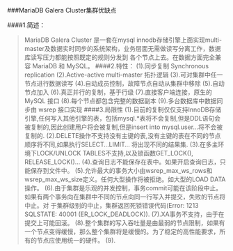 ###MariaDB Galera Cluster集群优缺点 


####1.简述：
>MariaDB Galera Cluster 是一套在mysql innodb存储引擎上面实现multi-master及数据实时同步的系统架构，业务层面无需做读写分离工作，数据库读写压力都能按照既定的规则分发到 各个节点上去。在数据方面完全兼容 MariaDB 和 MySQL。
####2.特性：
     (1).同步复制 Synchronous replication
     (2).Active-active multi-master 拓扑逻辑
     (3).可对集群中任一节点进行数据读写
     (4).自动成员控制，故障节点自动从集群中移除
     (5).自动节点加入
     (6).真正并行的复制，基于行级
     (7).直接客户端连接，原生的 MySQL 接口
     (8).每个节点都包含完整的数据副本
     (9).多台数据库中数据同步由 wsrep 接口实现
####3.局限性
     (1).目前的复制仅仅支持InnoDB存储引擎,任何写入其他引擎的表，包括mysql.*表将不会复制,但是DDL语句会被复制的,因此创建用户将会被复制,但是insert into mysql.user…将不会被复制的.
     (2).DELETE操作不支持没有主键的表,没有主键的表在不同的节点顺序将不同,如果执行SELECT…LIMIT… 将出现不同的结果集.
     (3).在多主环境下LOCK/UNLOCK TABLES不支持,以及锁函数GET_LOCK(), RELEASE_LOCK()…
     (4).查询日志不能保存在表中。如果开启查询日志，只能保存到文件中。
     (5).允许最大的事务大小由wsrep_max_ws_rows和wsrep_max_ws_size定义。任何大型操作将被拒绝。如大型的LOAD DATA操作。
     (6).由于集群是乐观的并发控制，事务commit可能在该阶段中止。如果有两个事务向在集群中不同的节点向同一行写入并提交，失败的节点将中止。对 于集群级别的中止，集群返回死锁错误代码(Error: 1213 SQLSTATE: 40001 (ER_LOCK_DEADLOCK)).
     (7).XA事务不支持，由于在提交上可能回滚。
     (8).整个集群的写入吞吐量是由最弱的节点限制，如果有一个节点变得缓慢，那么整个集群将是缓慢的。为了稳定的高性能要求，所有的节点应使用统一的硬件。
     (9).
